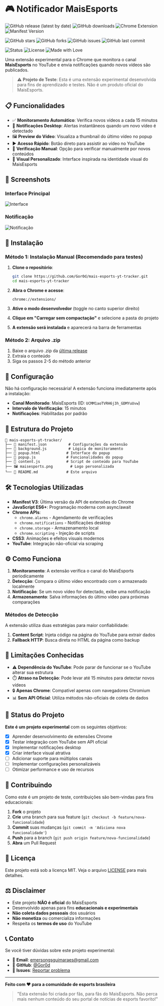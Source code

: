 # 🎮 Notificador MaisEsports

![GitHub release (latest by date)](https://img.shields.io/github/v/release/Gor0d/mais-esports-yt-tracker?style=for-the-badge&logo=github&color=00ff7f)
![GitHub downloads](https://img.shields.io/github/downloads/Gor0d/mais-esports-yt-tracker/total?style=for-the-badge&logo=download&color=00cc66)
![Chrome Extension](https://img.shields.io/badge/Chrome-Extension-green?style=for-the-badge&logo=googlechrome&color=00ff7f)
![Manifest Version](https://img.shields.io/badge/Manifest-V3-blue?style=for-the-badge&logo=chrome&color=1a73e8)

![GitHub stars](https://img.shields.io/github/stars/Gor0d/mais-esports-yt-tracker?style=social)
![GitHub forks](https://img.shields.io/github/forks/Gor0d/mais-esports-yt-tracker?style=social)
![GitHub issues](https://img.shields.io/github/issues/Gor0d/mais-esports-yt-tracker?style=flat&color=red)
![GitHub last commit](https://img.shields.io/github/last-commit/Gor0d/mais-esports-yt-tracker?style=flat&color=blue)

![Status](https://img.shields.io/badge/status-experimental-orange?style=flat)
![License](https://img.shields.io/badge/license-MIT-green?style=flat)
![Made with Love](https://img.shields.io/badge/Made%20with-❤️-red?style=flat)

Uma extensão experimental para o Chrome que monitora o canal **MaisEsports** no YouTube e envia notificações quando novos vídeos são publicados.

> ⚠️ **Projeto de Teste**: Esta é uma extensão experimental desenvolvida para fins de aprendizado e testes. Não é um produto oficial do MaisEsports.

## 📋 Funcionalidades

- ✅ **Monitoramento Automático**: Verifica novos vídeos a cada 15 minutos
- 🔔 **Notificações Desktop**: Alertas instantâneos quando um novo vídeo é detectado
- 🖼️ **Preview do Vídeo**: Visualiza a thumbnail do último vídeo no popup
- ▶️ **Acesso Rápido**: Botão direto para assistir ao vídeo no YouTube
- 🔄 **Verificação Manual**: Opção para verificar manualmente por novos conteúdos
- 🎨 **Visual Personalizado**: Interface inspirada na identidade visual do MaisEsports

## 📸 Screenshots

### Interface Principal
![Interface](https://via.placeholder.com/320x400/000000/00ff7f?text=Interface+MaisEsports)

### Notificação
![Notificação](https://via.placeholder.com/400x100/1a1a1a/00ff7f?text=Novo+Vídeo+Detectado!)

## 🚀 Instalação

### Método 1: Instalação Manual (Recomendado para testes)

1. **Clone o repositório**:
   ```bash
   git clone https://github.com/Gor0d/mais-esports-yt-tracker.git
   cd mais-esports-yt-tracker
   ```

2. **Abra o Chrome e acesse**:
   ```
   chrome://extensions/
   ```

3. **Ative o modo desenvolvedor** (toggle no canto superior direito)

4. **Clique em "Carregar sem compactação"** e selecione a pasta do projeto

5. **A extensão será instalada** e aparecerá na barra de ferramentas

### Método 2: Arquivo .zip

1. Baixe o arquivo .zip da [última release](https://github.com/Gor0d/mais-esports-yt-tracker/releases)
2. Extraia o conteúdo
3. Siga os passos 2-5 do método anterior

## 🔧 Configuração

Não há configuração necessária! A extensão funciona imediatamente após a instalação:

- **Canal Monitorado**: MaisEsports (ID: `UCMM1aoTVRH6j3h_GDMYuUvw`)
- **Intervalo de Verificação**: 15 minutos
- **Notificações**: Habilitadas por padrão

## 📂 Estrutura do Projeto

```
📁 mais-esports-yt-tracker/
├── 📄 manifest.json          # Configurações da extensão
├── 📄 background.js          # Lógica de monitoramento
├── 📄 popup.html            # Interface do popup
├── 📄 popup.js              # Funcionalidades do popup
├── 📄 content.js            # Script de conteúdo para YouTube
├── 🖼️ maisesports.png        # Logo personalizada
└── 📄 README.md             # Este arquivo
```

## 🛠️ Tecnologias Utilizadas

- **Manifest V3**: Última versão da API de extensões do Chrome
- **JavaScript ES6+**: Programação moderna com async/await
- **Chrome APIs**:
  - `chrome.alarms` - Agendamento de verificações
  - `chrome.notifications` - Notificações desktop
  - `chrome.storage` - Armazenamento local
  - `chrome.scripting` - Injeção de scripts
- **CSS3**: Animações e efeitos visuais modernos
- **YouTube**: Integração não-oficial via scraping

## ⚙️ Como Funciona

1. **Monitoramento**: A extensão verifica o canal do MaisEsports periodicamente
2. **Detecção**: Compara o último vídeo encontrado com o armazenado localmente
3. **Notificação**: Se um novo vídeo for detectado, exibe uma notificação
4. **Armazenamento**: Salva informações do último vídeo para próximas comparações

### Métodos de Detecção

A extensão utiliza duas estratégias para maior confiabilidade:

1. **Content Script**: Injeta código na página do YouTube para extrair dados
2. **Fallback HTTP**: Busca direta no HTML da página como backup

## 🐛 Limitações Conhecidas

- ⚠️ **Dependência do YouTube**: Pode parar de funcionar se o YouTube alterar sua estrutura
- ⏱️ **Atraso na Detecção**: Pode levar até 15 minutos para detectar novos vídeos
- 🔒 **Apenas Chrome**: Compatível apenas com navegadores Chromium
- 📊 **Sem API Oficial**: Utiliza métodos não-oficiais de coleta de dados

## 🧪 Status do Projeto

**Este é um projeto experimental** com os seguintes objetivos:

- [x] Aprender desenvolvimento de extensões Chrome
- [x] Testar integração com YouTube sem API oficial
- [x] Implementar notificações desktop
- [x] Criar interface visual atrativa
- [ ] Adicionar suporte para múltiplos canais
- [ ] Implementar configurações personalizáveis
- [ ] Otimizar performance e uso de recursos

## 🤝 Contribuindo

Como este é um projeto de teste, contribuições são bem-vindas para fins educacionais:

1. **Fork** o projeto
2. **Crie** uma branch para sua feature (`git checkout -b feature/nova-funcionalidade`)
3. **Commit** suas mudanças (`git commit -m 'Adiciona nova funcionalidade'`)
4. **Push** para a branch (`git push origin feature/nova-funcionalidade`)
5. **Abra** um Pull Request

## 📝 Licença

Este projeto está sob a licença MIT. Veja o arquivo [LICENSE](LICENSE) para mais detalhes.

## ⚖️ Disclaimer

- Este projeto **NÃO é oficial** do MaisEsports
- Desenvolvido apenas para fins **educacionais e experimentais**
- **Não coleta dados pessoais** dos usuários
- **Não monetiza** ou comercializa informações
- Respeita os **termos de uso** do YouTube

## 📞 Contato

Se você tiver dúvidas sobre este projeto experimental:

- 📧 **Email**: emersongsguimaraes@gmail.com
- 🐙 **GitHub**: [@Gor0d](https://github.com/Gor0d)
- 💬 **Issues**: [Reportar problema](https://github.com/Gor0d/mais-esports-yt-tracker/issues)

---

**Feito com ❤️ para a comunidade de esports brasileira**

> "Esta extensão foi criada por fãs, para fãs do MaisEsports. Não perca mais nenhum conteúdo do seu portal de notícias de esports favorito!"
